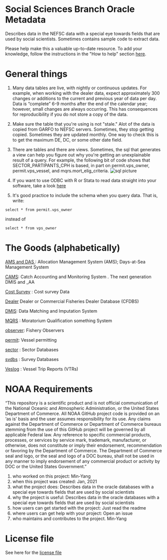 # Social Sciences Branch Oracle Metadata
Describes data in the NEFSC data with a special eye towards fields that are used by social scientists.  Sometimes contains sample code to extract data.

Please help make this a valuable up-to-date resource.  To add your knowledge, follow the instructions in the "How to help" section [here](https://github.com/NEFSC/READ-SSB-Lee-WorkingEfficiently).

# General things

1.  Many data tables are live, with nightly or continuous updates. For example, when working with the  dealer data, expect approximately 300 changes or additions to the current and previous year of data per day. Data is “complete” 6-9 months after the end of the calendar year; however, small changes are always occurring.
This has consequences for reproducibility if you do not store a copy of the data.

1.  Make sure the table that you're using is not "stale."  Alot of the data is copied from GARFO to NEFSC servers. Sometimes, they stop getting copied. Sometimes they are updated monthly. One way to check this is to get the maximum DE, DC, or some other date field.

1.  There are tables and there are views.  Sometimes, the sql that generates a view can help you figure out why you're getting an unexplainable result of a query. For example, the following bit of code shows that SECTOR_PARTIPANTS_CPH is based, in part on permit.vps_owner, permit.vps_vessel, and mqrs.mort_elig_criteria.
![sql picture](/figures/sql.png)

1.  If you want to use ODBC with R or Stata to read data straight into your software, take a look [here](https://github.com/NEFSC/READ-SSB-Lee-project-template)

1.  It's good practice to include the schema when you query data. That is, write:
```
select * from permit.vps_owner
```
instead of 
```
select * from vps_owner

```
# The Goods (alphabetically)

[AMS and DAS ](AMS_DAS.md) : Allocation Management System (AMS); Days-at-Sea Management System

[CAMS](CAMS.md): Catch Accounting and Monitoring System . The next generation DMIS and _AA

[Cost Survey](Cost_survey.md) : Cost survey Data

[Dealer](dealer.md) Dealer or Commercial Fisheries Dealer Database (CFDBS)

[DMIS](DMIS.md): Data Matching and Imputation System

[MQRS](MQRS.md) : Moratorium Qualification something System

[observer](observer.md): Fishery Observers

[permit](permit.md): Vessel permitting

[sector](sector.md) : Sector Databases

[svdbs](svdbs.md) : Survey Databases

[Veslog](veslog.md) : Vessel Trip Reports (VTRs)


# NOAA Requirements
“This repository is a scientific product and is not official communication of the National Oceanic and Atmospheric Administration, or the United States Department of Commerce. All NOAA GitHub project code is provided on an ‘as is’ basis and the user assumes responsibility for its use. Any claims against the Department of Commerce or Department of Commerce bureaus stemming from the use of this GitHub project will be governed by all applicable Federal law. Any reference to specific commercial products, processes, or services by service mark, trademark, manufacturer, or otherwise, does not constitute or imply their endorsement, recommendation or favoring by the Department of Commerce. The Department of Commerce seal and logo, or the seal and logo of a DOC bureau, shall not be used in any manner to imply endorsement of any commercial product or activity by DOC or the United States Government.”


1. who worked on this project:  Min-Yang
1. when this project was created: Jan, 2021 
1. what the project does: Describes data in the oracle databases with a special eye towards fields that are used by social scientists
1. why the project is useful:  Describes data in the oracle databases with a special eye towards fields that are used by social scientists
1. how users can get started with the project: Just read the readme
1. where users can get help with your project:  Open an issue
1. who maintains and contributes to the project. Min-Yang

# License file
See here for the [license file](https://github.com/minyanglee/READ-SSB-Lee-metadata/blob/main/License.txt)
